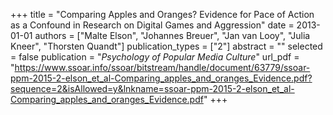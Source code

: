 +++
title = "Comparing Apples and Oranges? Evidence for Pace of Action as a Confound in Research on Digital Games and Aggression"
date = 2013-01-01
authors = ["Malte Elson", "Johannes Breuer", "Jan van Looy", "Julia Kneer", "Thorsten Quandt"]
publication_types = ["2"]
abstract = ""
selected = false
publication = "*Psychology of Popular Media Culture*"
url_pdf = "https://www.ssoar.info/ssoar/bitstream/handle/document/63779/ssoar-ppm-2015-2-elson_et_al-Comparing_apples_and_oranges_Evidence.pdf?sequence=2&isAllowed=y&lnkname=ssoar-ppm-2015-2-elson_et_al-Comparing_apples_and_oranges_Evidence.pdf"
+++

